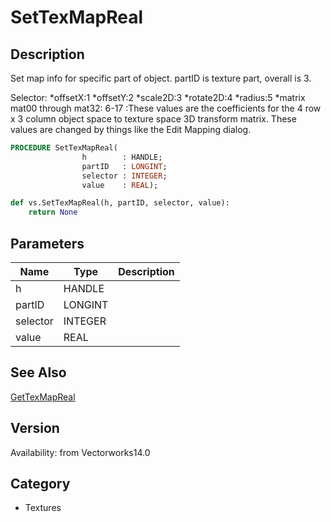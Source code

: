 # SetTexMapReal

## Description
Set map info for specific part of object. partID is texture part, overall is 3.

Selector:
*offsetX:1
*offsetY:2
*scale2D:3
*rotate2D:4
*radius:5
*matrix mat00 through mat32: 6-17
:These values are the coefficients for the 4 row x 3 column object space to texture space 3D transform matrix.  These values are changed by things like the Edit Mapping dialog.

```pascal
PROCEDURE SetTexMapReal(
				h        : HANDLE;
				partID   : LONGINT;
				selector : INTEGER;
				value    : REAL);
```

```python
def vs.SetTexMapReal(h, partID, selector, value):
    return None
```

## Parameters
|Name|Type|Description|
|---|---|---|
|h|HANDLE|   |
|partID|LONGINT|   |
|selector|INTEGER|   |
|value|REAL|   |

## See Also
[GetTexMapReal](GetTexMapReal.md)

## Version
Availability: from Vectorworks14.0

## Category
* Textures

